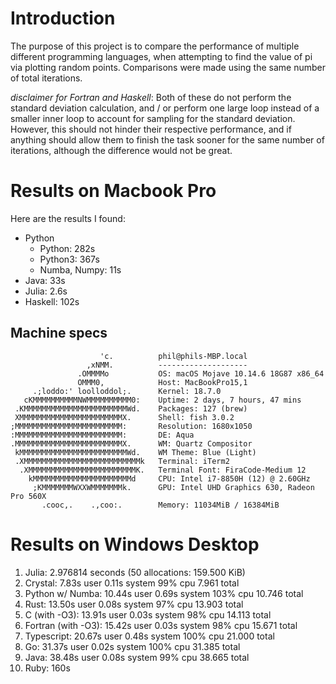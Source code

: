 # Introduction

The purpose of this project is to compare the performance of multiple different programming languages, when attempting to find the value of pi via plotting random points. Comparisons were made using the same number of total iterations.

*disclaimer for Fortran and Haskell*: Both of these do not perform the standard deviation calculation, and / or perform one large loop instead of a smaller inner loop to account for sampling for the standard deviation. However, this should not hinder their respective performance, and if anything should allow them to finish the task sooner for the same number of iterations, although the difference would not be great.

# Results on Macbook Pro
Here are the results I found:

- Python
    - Python: 282s
    - Python3: 367s
    - Numba, Numpy: 11s
- Java: 33s
- Julia: 2.6s
- Haskell: 102s

## Machine specs
```
                    'c.          phil@phils-MBP.local
                 ,xNMM.          --------------------
               .OMMMMo           OS: macOS Mojave 10.14.6 18G87 x86_64
               OMMM0,            Host: MacBookPro15,1
     .;loddo:' loolloddol;.      Kernel: 18.7.0
   cKMMMMMMMMMMNWMMMMMMMMMM0:    Uptime: 2 days, 7 hours, 47 mins
 .KMMMMMMMMMMMMMMMMMMMMMMMWd.    Packages: 127 (brew)
 XMMMMMMMMMMMMMMMMMMMMMMMX.      Shell: fish 3.0.2
;MMMMMMMMMMMMMMMMMMMMMMMM:       Resolution: 1680x1050
:MMMMMMMMMMMMMMMMMMMMMMMM:       DE: Aqua
.MMMMMMMMMMMMMMMMMMMMMMMMX.      WM: Quartz Compositor
 kMMMMMMMMMMMMMMMMMMMMMMMMWd.    WM Theme: Blue (Light)
 .XMMMMMMMMMMMMMMMMMMMMMMMMMMk   Terminal: iTerm2
  .XMMMMMMMMMMMMMMMMMMMMMMMMK.   Terminal Font: FiraCode-Medium 12
    kMMMMMMMMMMMMMMMMMMMMMMd     CPU: Intel i7-8850H (12) @ 2.60GHz
     ;KMMMMMMMWXXWMMMMMMMk.      GPU: Intel UHD Graphics 630, Radeon Pro 560X
       .cooc,.    .,coo:.        Memory: 11034MiB / 16384MiB
```

# Results on Windows Desktop

1. Julia: 2.976814 seconds (50 allocations: 159.500 KiB)
2. Crystal: 7.83s user 0.11s system 99% cpu 7.961 total
3. Python w/ Numba: 10.44s user 0.69s system 103% cpu 10.746 total
4. Rust: 13.50s user 0.08s system 97% cpu 13.903 total
5. C (with -O3): 13.91s user 0.03s system 98% cpu 14.113 total
6. Fortran (with -O3): 15.42s user 0.03s system 98% cpu 15.671 total
7. Typescript: 20.67s user 0.48s system 100% cpu 21.000 total
8. Go: 31.37s user 0.02s system 100% cpu 31.385 total
9. Java: 38.48s user 0.08s system 99% cpu 38.665 total
10. Ruby: 160s
